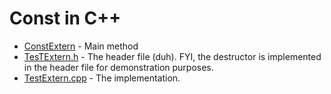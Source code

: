 # Const in C++

* <a href="https://github.com/JWLee89/The-Coding-Delight/blob/master/cpp/const/ConstExtern.cpp">ConstExtern</a> - Main method
* <a href="https://github.com/JWLee89/The-Coding-Delight/blob/master/cpp/const/TestExtern.h">TesTExtern.h</a> - The header file (duh). FYI, the destructor is implemented in the header file for demonstration purposes.
* <a href="https://github.com/JWLee89/The-Coding-Delight/blob/master/cpp/const/TestExtern.cpp">TestExtern.cpp</a> - The implementation. 
